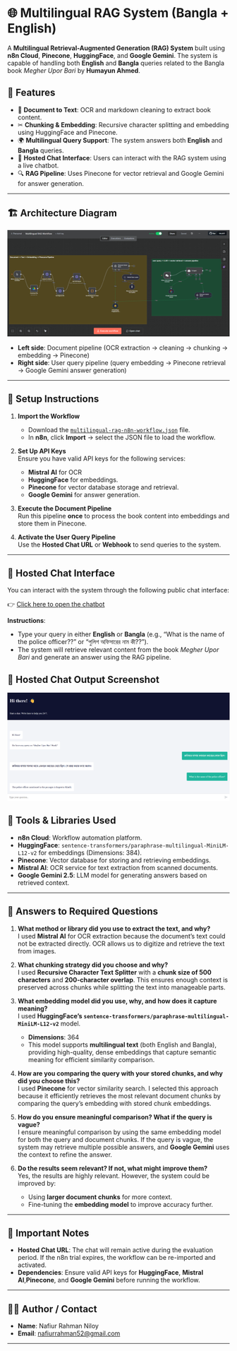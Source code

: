 # 🌐 Multilingual RAG System (Bangla + English)

A **Multilingual Retrieval-Augmented Generation (RAG) System** built using **n8n Cloud**, **Pinecone**, **HuggingFace**, and **Google Gemini**. The system is capable of handling both **English** and **Bangla** queries related to the Bangla book *Megher Upor Bari* by **Humayun Ahmed**.

## 🧠 Features
- 📝 **Document to Text**: OCR and markdown cleaning to extract book content.  
- ✂ **Chunking & Embedding**: Recursive character splitting and embedding using HuggingFace and Pinecone.  
- 🌍 **Multilingual Query Support**: The system answers both **English** and **Bangla** queries.  
- 💬 **Hosted Chat Interface**: Users can interact with the RAG system using a live chatbot.  
- 🔍 **RAG Pipeline**: Uses Pinecone for vector retrieval and Google Gemini for answer generation.

---

## 🏗️ Architecture Diagram

![Architecture Diagram](./assets/architecture-diagram.png)

- **Left side**: Document pipeline (OCR extraction → cleaning → chunking → embedding → Pinecone)  
- **Right side**: User query pipeline (query embedding → Pinecone retrieval → Google Gemini answer generation)

---

## 🚀 Setup Instructions

1. **Import the Workflow**
   - Download the [`multilingual-rag-n8n-workflow.json`](./Multilingual-RAG-n8n-Workflow.json) file.  
   - In **n8n**, click **Import** → select the JSON file to load the workflow.

2. **Set Up API Keys**  
   Ensure you have valid API keys for the following services:
   - **Mistral AI** for OCR
   - **HuggingFace** for embeddings.
   - **Pinecone** for vector database storage and retrieval.
   - **Google Gemini** for answer generation.

4. **Execute the Document Pipeline**  
   Run this pipeline **once** to process the book content into embeddings and store them in Pinecone.

5. **Activate the User Query Pipeline**  
   Use the **Hosted Chat URL** or **Webhook** to send queries to the system.

---

## 💬 **Hosted Chat Interface**

You can interact with the system through the following public chat interface:

👉 [Click here to open the chatbot](https://rahmanniloy.app.n8n.cloud/webhook/7e7e36fc-4ab4-4791-b8c6-b0b1370479e3/chat)

**Instructions**:  
- Type your query in either **English** or **Bangla** (e.g., “What is the name of the police officer??” or “পুলিশ অফিসারের নাম কী??”).  
- The system will retrieve relevant content from the book *Megher Upor Bari* and generate an answer using the RAG pipeline.

## 📸 **Hosted Chat Output Screenshot**
![Hosted Chat Output](./assets/hosted-chat-multilingual-example.png)

## 🧰 Tools & Libraries Used
- **n8n Cloud**: Workflow automation platform.  
- **HuggingFace**: `sentence-transformers/paraphrase-multilingual-MiniLM-L12-v2` for embeddings (Dimensions: 384).  
- **Pinecone**: Vector database for storing and retrieving embeddings.  
- **Mistral AI**: OCR service for text extraction from scanned documents.  
- **Google Gemini 2.5**: LLM model for generating answers based on retrieved context.

---

## 📝 Answers to Required Questions

1. **What method or library did you use to extract the text, and why?**  
   I used **Mistral AI** for OCR extraction because the document’s text could not be extracted directly. OCR allows us to digitize and retrieve the text from images.

2. **What chunking strategy did you choose and why?**  
   I used **Recursive Character Text Splitter** with a **chunk size of 500 characters** and **200-character overlap**. This ensures enough context is preserved across chunks while splitting the text into manageable parts.

3. **What embedding model did you use, why, and how does it capture meaning?**  
   I used **HuggingFace’s `sentence-transformers/paraphrase-multilingual-MiniLM-L12-v2`** model.  
   - **Dimensions**: 364  
   - This model supports **multilingual text** (both English and Bangla), providing high-quality, dense embeddings that capture semantic meaning for efficient similarity comparison.

4. **How are you comparing the query with your stored chunks, and why did you choose this?**  
   I used **Pinecone** for vector similarity search. I selected this approach because it efficiently retrieves the most relevant document chunks by comparing the query’s embedding with stored chunk embeddings.

5. **How do you ensure meaningful comparison? What if the query is vague?**  
   I ensure meaningful comparison by using the same embedding model for both the query and document chunks. If the query is vague, the system may retrieve multiple possible answers, and **Google Gemini** uses the context to refine the answer.

6. **Do the results seem relevant? If not, what might improve them?**  
   Yes, the results are highly relevant. However, the system could be improved by:
   - Using **larger document chunks** for more context.
   - Fine-tuning the **embedding model** to improve accuracy further.

---

## 📌 **Important Notes**
- **Hosted Chat URL**: The chat will remain active during the evaluation period. If the n8n trial expires, the workflow can be re-imported and activated.
- **Dependencies**: Ensure valid API keys for **HuggingFace**, **Mistral AI**,**Pinecone**, and **Google Gemini** before running the workflow.

---

## 👨‍💻 **Author / Contact**
- **Name**: Nafiur Rahman Niloy
- **Email**: nafiurrahman52@gmail.com


---





